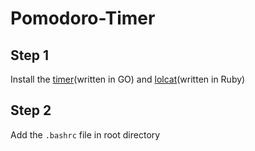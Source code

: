 # Pomodoro-Timer

## Step 1

Install the [timer](https://github.com/caarlos0/timer.git)(written in GO) and [lolcat](https://github.com/busyloop/lolcat.git)(written in Ruby)

## Step 2

Add the ``.bashrc`` file in root directory




